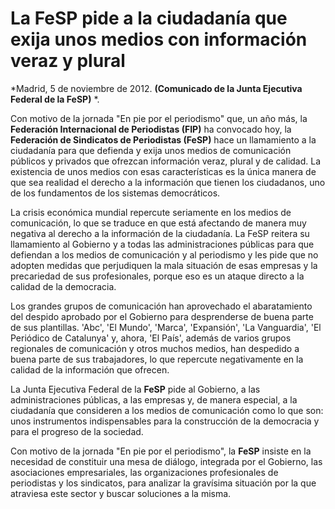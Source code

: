 # La FeSP pide a la ciudadanía que exija unos medios con información veraz y plural

*Madrid, 5 de noviembre de 2012. **(Comunicado de la Junta Ejecutiva Federal de la FeSP)** *.

Con motivo de la jornada "En pie por el periodismo" que, un año más, la **Federación Internacional de Periodistas (FIP)** ha convocado hoy, la **Federación de Sindicatos de Periodistas (FeSP)** hace un llamamiento a la ciudadanía para que defienda y exija unos medios de comunicación públicos y privados que ofrezcan información veraz, plural y de calidad. La existencia de unos medios con esas características es la única manera de que sea realidad el derecho a la información que tienen los ciudadanos, uno de los fundamentos de los sistemas democráticos.

La crisis económica mundial repercute seriamente en los medios de comunicación, lo que se traduce en que está afectando de manera muy negativa al derecho a la información de la ciudadanía. La FeSP reitera su llamamiento al Gobierno y a todas las administraciones públicas para que defiendan a los medios de comunicación y al periodismo y les pide que no adopten medidas que perjudiquen la mala situación de esas empresas y la precariedad de sus profesionales, porque eso es un ataque directo a la calidad de la democracia.

Los grandes grupos de comunicación han aprovechado el abaratamiento del despido aprobado por el Gobierno para desprenderse de buena parte de sus plantillas. 'Abc', 'El Mundo', 'Marca', 'Expansión', 'La Vanguardia', 'El Periódico de Catalunya' y, ahora, 'El País', además de varios grupos regionales de comunicación y otros muchos medios, han despedido a buena parte de sus trabajadores, lo que repercute negativamente en la calidad de la información que ofrecen.

La Junta Ejecutiva Federal de la **FeSP** pide al Gobierno, a las administraciones públicas, a las empresas y, de manera especial, a la ciudadanía que consideren a los medios de comunicación como lo que son: unos instrumentos indispensables para la construcción de la democracia y para el progreso de la sociedad.

Con motivo de la jornada "En pie por el periodismo", la **FeSP** insiste en la necesidad de constituir una mesa de diálogo, integrada por el Gobierno, las asociaciones empresariales, las organizaciones profesionales de periodistas y los sindicatos, para analizar la gravísima situación por la que atraviesa este sector y buscar soluciones a la misma.
